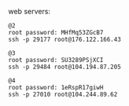 web servers:

```
@2
root password: MHfMq53ZGcB7 
ssh -p 29177 root@176.122.166.43
```

```
@3
root password: SU3289PSjXCI 
ssh -p 29484 root@104.194.87.205
```

```
@4
root password: 1eRspR17giwH 
ssh -p 27010 root@104.244.89.62
```

